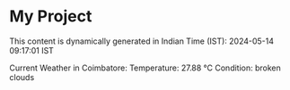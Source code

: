 # My Project

This content is dynamically generated in Indian Time (IST): 2024-05-14 09:17:01 IST


Current Weather in Coimbatore:
Temperature: 27.88 °C
Condition: broken clouds

